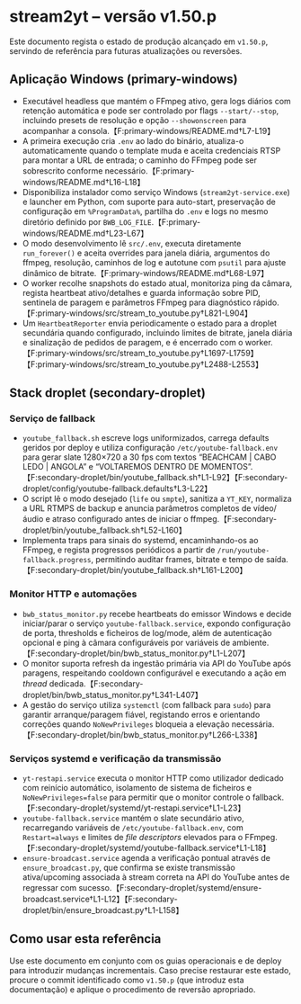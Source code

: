 # stream2yt – versão v1.50.p

Este documento regista o estado de produção alcançado em `v1.50.p`, servindo de referência para futuras atualizações ou reversões.

## Aplicação Windows (primary-windows)

- Executável headless que mantém o FFmpeg ativo, gera logs diários com retenção automática e pode ser controlado por flags `--start/--stop`, incluindo presets de resolução e opção `--showonscreen` para acompanhar a consola.【F:primary-windows/README.md†L7-L19】
- A primeira execução cria `.env` ao lado do binário, atualiza-o automaticamente quando o template muda e aceita credenciais RTSP para montar a URL de entrada; o caminho do FFmpeg pode ser sobrescrito conforme necessário.【F:primary-windows/README.md†L16-L18】
- Disponibiliza instalador como serviço Windows (`stream2yt-service.exe`) e launcher em Python, com suporte para auto-start, preservação de configuração em `%ProgramData%`, partilha do `.env` e logs no mesmo diretório definido por `BWB_LOG_FILE`.【F:primary-windows/README.md†L23-L67】
- O modo desenvolvimento lê `src/.env`, executa diretamente `run_forever()` e aceita overrides para janela diária, argumentos do ffmpeg, resolução, caminhos de log e autotune com `psutil` para ajuste dinâmico de bitrate.【F:primary-windows/README.md†L68-L97】
- O worker recolhe snapshots do estado atual, monitoriza ping da câmara, regista heartbeat ativo/detalhes e guarda informação sobre PID, sentinela de paragem e parâmetros FFmpeg para diagnóstico rápido.【F:primary-windows/src/stream_to_youtube.py†L821-L904】
- Um `HeartbeatReporter` envia periodicamente o estado para a droplet secundária quando configurado, incluindo limites de bitrate, janela diária e sinalização de pedidos de paragem, e é encerrado com o worker.【F:primary-windows/src/stream_to_youtube.py†L1697-L1759】【F:primary-windows/src/stream_to_youtube.py†L2488-L2553】

## Stack droplet (secondary-droplet)

### Serviço de fallback

- `youtube_fallback.sh` escreve logs uniformizados, carrega defaults geridos por deploy e utiliza configuração `/etc/youtube-fallback.env` para gerar slate 1280×720 a 30 fps com textos “BEACHCAM | CABO LEDO | ANGOLA” e “VOLTAREMOS DENTRO DE MOMENTOS”.【F:secondary-droplet/bin/youtube_fallback.sh†L1-L92】【F:secondary-droplet/config/youtube-fallback.defaults†L3-L22】
- O script lê o modo desejado (`life` ou `smpte`), sanitiza a `YT_KEY`, normaliza a URL RTMPS de backup e anuncia parâmetros completos de vídeo/áudio e atraso configurado antes de iniciar o ffmpeg.【F:secondary-droplet/bin/youtube_fallback.sh†L52-L160】
- Implementa traps para sinais do systemd, encaminhando-os ao FFmpeg, e regista progressos periódicos a partir de `/run/youtube-fallback.progress`, permitindo auditar frames, bitrate e tempo de saída.【F:secondary-droplet/bin/youtube_fallback.sh†L161-L200】

### Monitor HTTP e automações

- `bwb_status_monitor.py` recebe heartbeats do emissor Windows e decide iniciar/parar o serviço `youtube-fallback.service`, expondo configuração de porta, thresholds e ficheiros de log/mode, além de autenticação opcional e ping à câmara configuráveis por variáveis de ambiente.【F:secondary-droplet/bin/bwb_status_monitor.py†L1-L207】
- O monitor suporta refresh da ingestão primária via API do YouTube após paragens, respeitando cooldown configurável e executando a ação em *thread* dedicada.【F:secondary-droplet/bin/bwb_status_monitor.py†L341-L407】
- A gestão do serviço utiliza `systemctl` (com fallback para `sudo`) para garantir arranque/paragem fiável, registando erros e orientando correções quando `NoNewPrivileges` bloqueia a elevação necessária.【F:secondary-droplet/bin/bwb_status_monitor.py†L266-L338】

### Serviços systemd e verificação da transmissão

- `yt-restapi.service` executa o monitor HTTP como utilizador dedicado com reinício automático, isolamento de sistema de ficheiros e `NoNewPrivileges=false` para permitir que o monitor controle o fallback.【F:secondary-droplet/systemd/yt-restapi.service†L1-L23】
- `youtube-fallback.service` mantém o slate secundário ativo, recarregando variáveis de `/etc/youtube-fallback.env`, com `Restart=always` e limites de *file descriptors* elevados para o FFmpeg.【F:secondary-droplet/systemd/youtube-fallback.service†L1-L18】
- `ensure-broadcast.service` agenda a verificação pontual através de `ensure_broadcast.py`, que confirma se existe transmissão ativa/upcoming associada à stream correta na API do YouTube antes de regressar com sucesso.【F:secondary-droplet/systemd/ensure-broadcast.service†L1-L12】【F:secondary-droplet/bin/ensure_broadcast.py†L1-L158】

## Como usar esta referência

Use este documento em conjunto com os guias operacionais e de deploy para introduzir mudanças incrementais. Caso precise restaurar este estado, procure o commit identificado como `v1.50.p` (que introduz esta documentação) e aplique o procedimento de reversão apropriado.
